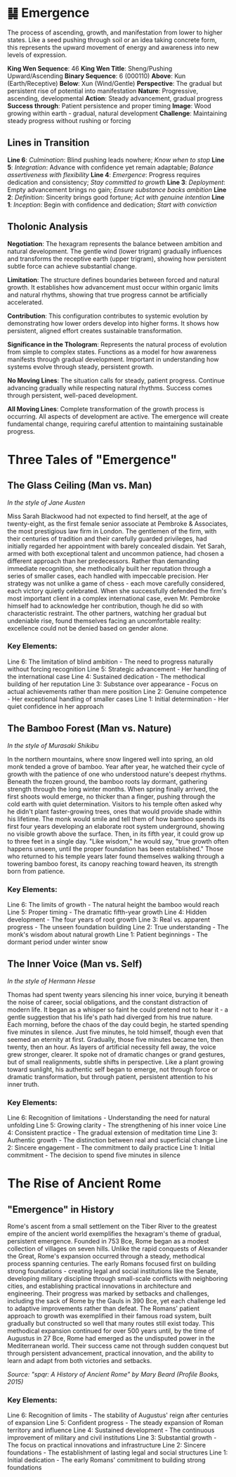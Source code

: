 # ䷭ Emergence

The process of ascending, growth, and manifestation from lower to higher states. Like a seed pushing through soil or an idea taking concrete form, this represents the upward movement of energy and awareness into new levels of expression.


**King Wen Sequence**: 46
**King Wen Title**: Sheng/Pushing Upward/Ascending
**Binary Sequence**: 6 (000110)
**Above**: Kun (Earth/Receptive)
**Below**: Xun (Wind/Gentle)
**Perspective**: The gradual but persistent rise of potential into manifestation
**Nature**: Progressive, ascending, developmental
**Action**: Steady advancement, gradual progress
**Success through**: Patient persistence and proper timing
**Image**: Wood growing within earth - gradual, natural development
**Challenge**: Maintaining steady progress without rushing or forcing

## Lines in Transition
**Line 6**: *Culmination*: Blind pushing leads nowhere; *Know when to stop*
**Line 5**: *Integration*: Advance with confidence yet remain adaptable; *Balance assertiveness with flexibility*
**Line 4**: *Emergence*: Progress requires dedication and consistency; *Stay committed to growth*
**Line 3**: *Deployment*: Empty advancement brings no gain; *Ensure substance backs ambition*
**Line 2**: *Definition*: Sincerity brings good fortune; *Act with genuine intention*
**Line 1**: *Inception*: Begin with confidence and dedication; *Start with conviction*

## Tholonic Analysis
**Negotiation**: The hexagram represents the balance between ambition and natural development. The gentle wind (lower trigram) gradually influences and transforms the receptive earth (upper trigram), showing how persistent subtle force can achieve substantial change.

**Limitation**: The structure defines boundaries between forced and natural growth. It establishes how advancement must occur within organic limits and natural rhythms, showing that true progress cannot be artificially accelerated.

**Contribution**: This configuration contributes to systemic evolution by demonstrating how lower orders develop into higher forms. It shows how persistent, aligned effort creates sustainable transformation.

**Significance in the Thologram**: Represents the natural process of evolution from simple to complex states. Functions as a model for how awareness manifests through gradual development. Important in understanding how systems evolve through steady, persistent growth.

**No Moving Lines**: The situation calls for steady, patient progress. Continue advancing gradually while respecting natural rhythms. Success comes through persistent, well-paced development.

**All Moving Lines**: Complete transformation of the growth process is occurring. All aspects of development are active. The emergence will create fundamental change, requiring careful attention to maintaining sustainable progress.
# Three Tales of "Emergence"

## The Glass Ceiling (Man vs. Man)
*In the style of Jane Austen*

Miss Sarah Blackwood had not expected to find herself, at the age of twenty-eight, as the first female senior associate at Pembroke & Associates, the most prestigious law firm in London. The gentlemen of the firm, with their centuries of tradition and their carefully guarded privileges, had initially regarded her appointment with barely concealed disdain. Yet Sarah, armed with both exceptional talent and uncommon patience, had chosen a different approach than her predecessors. Rather than demanding immediate recognition, she methodically built her reputation through a series of smaller cases, each handled with impeccable precision. Her strategy was not unlike a game of chess - each move carefully considered, each victory quietly celebrated. When she successfully defended the firm's most important client in a complex international case, even Mr. Pembroke himself had to acknowledge her contribution, though he did so with characteristic restraint. The other partners, watching her gradual but undeniable rise, found themselves facing an uncomfortable reality: excellence could not be denied based on gender alone.

### Key Elements:

Line 6: The limitation of blind ambition - The need to progress naturally without forcing recognition
Line 5: Strategic advancement - Her handling of the international case
Line 4: Sustained dedication - The methodical building of her reputation
Line 3: Substance over appearance - Focus on actual achievements rather than mere position
Line 2: Genuine competence - Her exceptional handling of smaller cases
Line 1: Initial determination - Her quiet confidence in her approach

## The Bamboo Forest (Man vs. Nature)
*In the style of Murasaki Shikibu*

In the northern mountains, where snow lingered well into spring, an old monk tended a grove of bamboo. Year after year, he watched their cycle of growth with the patience of one who understood nature's deepest rhythms. Beneath the frozen ground, the bamboo roots lay dormant, gathering strength through the long winter months. When spring finally arrived, the first shoots would emerge, no thicker than a finger, pushing through the cold earth with quiet determination. Visitors to his temple often asked why he didn't plant faster-growing trees, ones that would provide shade within his lifetime. The monk would smile and tell them of how bamboo spends its first four years developing an elaborate root system underground, showing no visible growth above the surface. Then, in its fifth year, it could grow up to three feet in a single day. "Like wisdom," he would say, "true growth often happens unseen, until the proper foundation has been established." Those who returned to his temple years later found themselves walking through a towering bamboo forest, its canopy reaching toward heaven, its strength born from patience.

### Key Elements:

Line 6: The limits of growth - The natural height the bamboo would reach
Line 5: Proper timing - The dramatic fifth-year growth
Line 4: Hidden development - The four years of root growth
Line 3: Real vs. apparent progress - The unseen foundation building
Line 2: True understanding - The monk's wisdom about natural growth
Line 1: Patient beginnings - The dormant period under winter snow

## The Inner Voice (Man vs. Self)
*In the style of Hermann Hesse*

Thomas had spent twenty years silencing his inner voice, burying it beneath the noise of career, social obligations, and the constant distraction of modern life. It began as a whisper so faint he could pretend not to hear it - a gentle suggestion that his life's path had diverged from his true nature. Each morning, before the chaos of the day could begin, he started spending five minutes in silence. Just five minutes, he told himself, though even that seemed an eternity at first. Gradually, those five minutes became ten, then twenty, then an hour. As layers of artificial necessity fell away, the voice grew stronger, clearer. It spoke not of dramatic changes or grand gestures, but of small realignments, subtle shifts in perspective. Like a plant growing toward sunlight, his authentic self began to emerge, not through force or dramatic transformation, but through patient, persistent attention to his inner truth.

### Key Elements:

Line 6: Recognition of limitations - Understanding the need for natural unfolding
Line 5: Growing clarity - The strengthening of his inner voice
Line 4: Consistent practice - The gradual extension of meditation time
Line 3: Authentic growth - The distinction between real and superficial change
Line 2: Sincere engagement - The commitment to daily practice
Line 1: Initial commitment - The decision to spend five minutes in silence
# The Rise of Ancient Rome

## "Emergence" in History

Rome's ascent from a small settlement on the Tiber River to the greatest empire of the ancient world exemplifies the hexagram's theme of gradual, persistent emergence. Founded in 753 Bce, Rome began as a modest collection of villages on seven hills. Unlike the rapid conquests of Alexander the Great, Rome's expansion occurred through a steady, methodical process spanning centuries. The early Romans focused first on building strong foundations - creating legal and social institutions like the Senate, developing military discipline through small-scale conflicts with neighboring cities, and establishing practical innovations in architecture and engineering. Their progress was marked by setbacks and challenges, including the sack of Rome by the Gauls in 390 Bce, yet each challenge led to adaptive improvements rather than defeat. The Romans' patient approach to growth was exemplified in their famous road system, built gradually but constructed so well that many routes still exist today. This methodical expansion continued for over 500 years until, by the time of Augustus in 27 Bce, Rome had emerged as the undisputed power in the Mediterranean world. Their success came not through sudden conquest but through persistent advancement, practical innovation, and the ability to learn and adapt from both victories and setbacks.

*Source: "spqr: A History of Ancient Rome" by Mary Beard (Profile Books, 2015)*

### Key Elements:
Line 6: Recognition of limits - The stability of Augustus' reign after centuries of expansion
Line 5: Confident progress - The steady expansion of Roman territory and influence
Line 4: Sustained development - The continuous improvement of military and civil institutions
Line 3: Substantial growth - The focus on practical innovations and infrastructure
Line 2: Sincere foundations - The establishment of lasting legal and social structures
Line 1: Initial dedication - The early Romans' commitment to building strong foundations